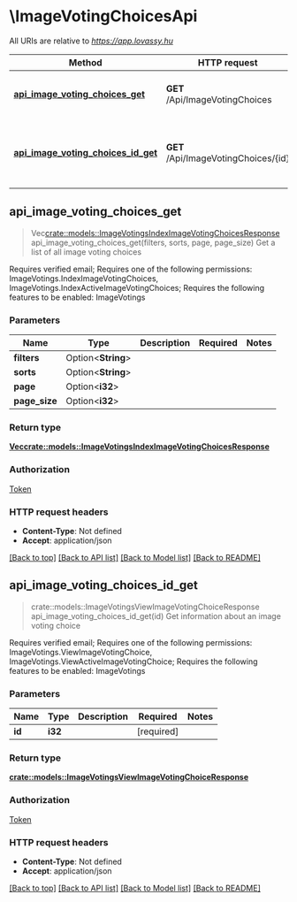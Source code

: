 # \ImageVotingChoicesApi

All URIs are relative to *https://app.lovassy.hu*

Method | HTTP request | Description
------------- | ------------- | -------------
[**api_image_voting_choices_get**](ImageVotingChoicesApi.md#api_image_voting_choices_get) | **GET** /Api/ImageVotingChoices | Get a list of all image voting choices
[**api_image_voting_choices_id_get**](ImageVotingChoicesApi.md#api_image_voting_choices_id_get) | **GET** /Api/ImageVotingChoices/{id} | Get information about an image voting choice



## api_image_voting_choices_get

> Vec<crate::models::ImageVotingsIndexImageVotingChoicesResponse> api_image_voting_choices_get(filters, sorts, page, page_size)
Get a list of all image voting choices

Requires verified email; Requires one of the following permissions: ImageVotings.IndexImageVotingChoices, ImageVotings.IndexActiveImageVotingChoices; Requires the following features to be enabled: ImageVotings

### Parameters


Name | Type | Description  | Required | Notes
------------- | ------------- | ------------- | ------------- | -------------
**filters** | Option<**String**> |  |  |
**sorts** | Option<**String**> |  |  |
**page** | Option<**i32**> |  |  |
**page_size** | Option<**i32**> |  |  |

### Return type

[**Vec<crate::models::ImageVotingsIndexImageVotingChoicesResponse>**](ImageVotingsIndexImageVotingChoicesResponse.md)

### Authorization

[Token](../README.md#Token)

### HTTP request headers

- **Content-Type**: Not defined
- **Accept**: application/json

[[Back to top]](#) [[Back to API list]](../README.md#documentation-for-api-endpoints) [[Back to Model list]](../README.md#documentation-for-models) [[Back to README]](../README.md)


## api_image_voting_choices_id_get

> crate::models::ImageVotingsViewImageVotingChoiceResponse api_image_voting_choices_id_get(id)
Get information about an image voting choice

Requires verified email; Requires one of the following permissions: ImageVotings.ViewImageVotingChoice, ImageVotings.ViewActiveImageVotingChoice; Requires the following features to be enabled: ImageVotings

### Parameters


Name | Type | Description  | Required | Notes
------------- | ------------- | ------------- | ------------- | -------------
**id** | **i32** |  | [required] |

### Return type

[**crate::models::ImageVotingsViewImageVotingChoiceResponse**](ImageVotingsViewImageVotingChoiceResponse.md)

### Authorization

[Token](../README.md#Token)

### HTTP request headers

- **Content-Type**: Not defined
- **Accept**: application/json

[[Back to top]](#) [[Back to API list]](../README.md#documentation-for-api-endpoints) [[Back to Model list]](../README.md#documentation-for-models) [[Back to README]](../README.md)

